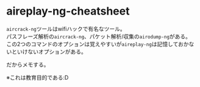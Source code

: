 # aireplay-ng-cheatsheet  

`aircrack-ng`ツールはwifiハックで有名なツール。  
パスフレーズ解析の`aircrack-ng`、パケット解析/収集の`airodump-ng`がある。  
この2つのコマンドのオプションは覚えやすいが`aireplay-ng`は記憶しておかないといけないオプションがある。  

だからメモする。  

※これは教育目的である:D
